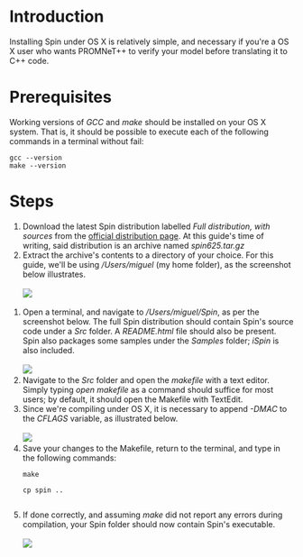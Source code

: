 # Introduction #

Installing Spin under OS X is relatively simple, and necessary if you're a OS X user who wants PROMNeT++ to verify your model before translating it to C++ code.

# Prerequisites #

Working versions of _GCC_ and _make_ should be installed on your OS X system. That is, it should be possible to execute each of the following commands in a terminal without fail:

```
gcc --version
make --version
```

# Steps #

  1. Download the latest Spin distribution labelled _Full distribution, with sources_ from the <a href='http://spinroot.com/spin/Src/index.html'>official distribution page</a>. At this guide's time of writing, said distribution is an archive named _spin625.tar.gz_
  1. Extract the archive's contents to a directory of your choice. For this guide, we'll be using _/Users/miguel_ (my home folder), as the screenshot below illustrates.<br><br><img src='https://promnetpp.googlecode.com/svn/media/OSXHomeDirectoryWithSpin.png' />
<ol><li>Open a terminal, and navigate to <i>/Users/miguel/Spin</i>, as per the screenshot below. The full Spin distribution should contain Spin's source code under a <i>Src<x.y.z></i> folder. A <i>README.html</i> file should also be present. Spin also packages some samples under the <i>Samples</i> folder; <i>iSpin</i> is also included.<br><br><img src='https://promnetpp.googlecode.com/svn/media/OSXSpinDistributionTerminal.png' />
</li><li>Navigate to the <i>Src<x.y.z></i> folder and open the <i>makefile</i> with a text editor. Simply typing <i>open makefile</i> as a command should suffice for most users; by default, it should open the Makefile with TextEdit.<br>
</li><li>Since we're compiling under OS X, it is necessary to append <i>-DMAC</i> to the <i>CFLAGS</i> variable, as illustrated below.<br><br><img src='https://promnetpp.googlecode.com/svn/media/OSXSpinMakeFile.png' />
</li><li>Save your changes to the Makefile, return to the terminal, and type in the following commands:<br>
<pre><code>make<br>
cp spin ..<br>
</code></pre>
</li><li>If done correctly, and assuming <i>make</i> did not report any errors during compilation, your Spin folder should now contain Spin's executable.<br><br><img src='https://promnetpp.googlecode.com/svn/media/OSXSpinDirectoryWithExecutable.png' />